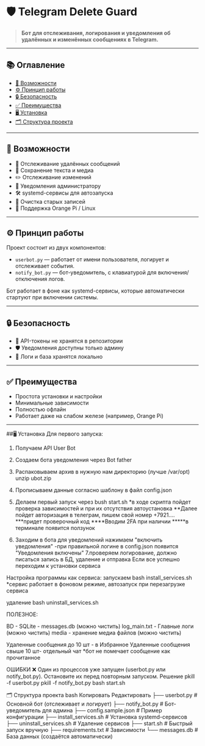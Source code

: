 # 🛡️ Telegram Delete Guard

> **Бот для отслеживания, логирования и уведомления об удалённых и изменённых сообщениях в Telegram.**

---

## 📚 Оглавление

- [🚀 Возможности](#-возможности)
- [⚙️ Принцип работы](#-принцип-работы)
- [🔒 Безопасность](#-безопасность)
- [✅ Преимущества](#-преимущества)
- [🖥️ Установка](#-установка)
- [🗂 Структура проекта](#-структура-проекта)

---

## 🚀 Возможности

- 🔎 Отслеживание удалённых сообщений
- 💾 Сохранение текста и медиа
- ✏️ Отслеживание изменений
- 🔔 Уведомления администратору
- 🛠️ systemd-сервисы для автозапуска
- 🧹 Очистка старых записей
- 📡 Поддержка Orange Pi / Linux

---

## ⚙️ Принцип работы

Проект состоит из двух компонентов:

- `userbot.py` — работает от имени пользователя, логирует и отслеживает события.
- `notify_bot.py` — бот-уведомитель, с клавиатурой для включения/отключения логов.

Бот работает в фоне как systemd-сервисы, которые автоматически стартуют при включении системы.

---

## 🔒 Безопасность

- 🔐 API-токены не хранятся в репозитории
- 🛡️ Уведомления доступны только админу
- 📁 Логи и база хранятся локально

---

## ✅ Преимущества

- Простота установки и настройки
- Минимальные зависимости
- Полностью офлайн
- Работает даже на слабом железе (например, Orange Pi)

---


##🖥️ Установка
Для первого запуска:
1. Получаем API User Bot 
2. Создаем бота уведомления через Bot father 
3. Распаковываем архив в нужную нам директорию (лучше /var/opt)
unzip ubot.zip 
4. Прописываем данные согласно шаблону в файл config.json

5. Делаем первый запуск через 
bush start.sh
*в ходе скрипта пойдет проверка зависимостей и при их отсутствия автоустановка
**Далее пойдет авторизация в телеграм, пишем свой номер +7921....
***придет проверочный код 
****Вводим 2FA при наличии
*****в терминале появится ползунок
6. Заходим в бота для уведомлений 
нажимаем "включить уведомления" 
-при правильной логине в config.json появится "Уведомления включены" 
7.проверяем логирование, должно писаться запись в БД, удаление и отправка 
Если все успешно переходим к установки сервиса 

Настройка программы как сервиса:
запускаем 
bash install_services.sh
*сервис работает в фоновом режиме, автозапуск при перезагрузке сервиса

удаление 
bash uninstall_services.sh 

ПОЛЕЗНОЕ:

BD - SQLite - messages.db (можно чистить)
log_main.txt - Главные логи (можно чистить)
media - хранение медиа файлов (можно чистить)

Удаленные сообщения до 10 шт - в Избранное
Удаленные сообщения свыше 10 шт- отдельный чат
*бот не помечает сообщение как прочитанное

ОШИБКИ
❌ Один из процессов уже запущен (userbot.py или notify_bot.py). Остановите их перед повторным запуском.
Решение
pkill -f userbot.py
pkill -f notify_bot.py
bash start.sh


🗂 Структура проекта
bash
Копировать
Редактировать
├── userbot.py             # Основной бот (отслеживает и логирует)
├── notify_bot.py          # Бот-уведомитель для админа
├── config.sample.json     # Пример конфигурации
├── install_services.sh    # Установка systemd-сервисов
├── uninstall_services.sh  # Удаление сервисов
├── start.sh               # Быстрый запуск вручную
├── requirements.txt       # Зависимости
└── messages.db            # База данных (создаётся автоматически)
